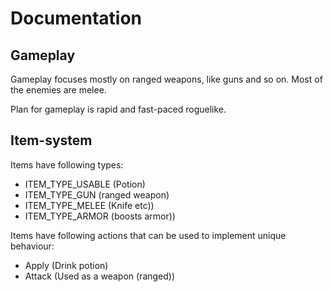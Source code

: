 Documentation
=============

Gameplay
--------

Gameplay focuses mostly on ranged weapons, like guns and so on. Most of the enemies are melee.

Plan for gameplay is rapid and fast-paced roguelike.

Item-system
-----------

Items have following types:

* ITEM_TYPE_USABLE (Potion)
* ITEM_TYPE_GUN (ranged weapon)
* ITEM_TYPE_MELEE (Knife etc))
* ITEM_TYPE_ARMOR (boosts armor))

Items have following actions that can be used to implement unique behaviour:

* Apply (Drink potion)
* Attack (Used as a weapon (ranged))
